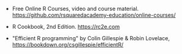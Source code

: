 - Free Online R Courses, video and course material. https://github.com/rsquaredacademy-education/online-courses/

- R Cookbook, 2nd Edition. https://rc2e.com

- "Efficient R programming" by Colin Gillespie & Robin Lovelace, https://bookdown.org/csgillespie/efficientR/